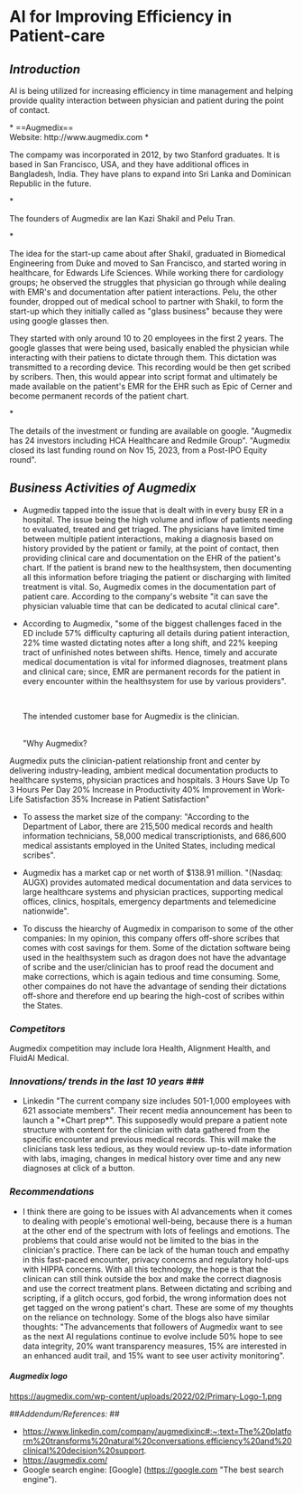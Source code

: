 # **AI for Improving Efficiency in Patient-care**

## *Introduction*
<p> AI is being utilized for increasing efficiency in time management and helping provide quality interaction between physician and patient during the point of contact. </p>
* ==Augmedix== <br> Website: http://www.augmedix.com
* <p> The compamy was incorporated in 2012, by two Stanford graduates. It is based in San Francisco, USA, and they have additional offices in Bangladesh, India. They have plans to expand into Sri Lanka and Dominican Republic in the future. </p>
* <p> The founders of Augmedix are Ian Kazi Shakil and Pelu Tran. </p>
* <p> The idea for the start-up came about after Shakil, graduated in Biomedical Engineering from Duke and moved to San Francisco, and started woring in healthcare, for Edwards Life Sciences. While working there for cardiology groups; he observed the struggles that physician go through while dealing with EMR's and documentation after patient interactions. Pelu, the other founder, dropped out of medical school to partner with Shakil, to form the start-up which they initially called as "glass business" because they were using google glasses then. </p> <p> They started with only around 10 to 20 employees in the first 2 years. The google glasses that were being used, basically enabled the physician while interacting with their patiens to dictate through them. This dictation was transmitted to a recording device. This recording would be then get scribed by scribers. Then, this would appear into script format and ultimately be made available on the patient's EMR for the EHR such as Epic of Cerner and become permanent records of the patient chart. </p>
* <p> The details of the investment or funding are available on google. "Augmedix has 24 investors including HCA Healthcare and Redmile Group". "Augmedix closed its last funding round on Nov 15, 2023, from a Post-IPO Equity round". </p>

## *Business Activities of Augmedix* <br>
* <p> Augmedix tapped into the issue that is dealt with in every busy ER in a hospital. The issue being the high volume and inflow of patients needing to evaluated, treated and get triaged. The physicians have limited time between multiple patient interactions, making a diagnosis based on history provided by the patient or family, at the point of contact, then providing clinical care and documentation on the EHR of the patient's chart. If the patient is brand new to the healthsystem, then documenting all this information before triaging the patient or discharging with limited treatment is vital. So, Augmedix comes in the documentation part of patient care. According to the company's website "it can save the physician valuable time that can be dedicated to acutal clinical care". </p>
* <p> According to Augmedix, "some of the biggest challenges faced in the ED include 57% difficulty capturing all details during patient interaction, 22% time wasted dictating notes after a long shift, and 22% keeping tract of unfinished notes between shifts. Hence, timely and accurate medical documentation is vital for informed diagnoses, treatment plans and clinical care; since, EMR are permanent records for the patient in every encounter within the healthsystem for use by various providers". </p> <br> <p> The intended customer base for Augmedix is the clinician. </p> <br> "Why Augmedix?
Augmedix puts the clinician-patient relationship front and center by delivering industry-leading, ambient medical documentation products to healthcare systems, physician practices and hospitals.
3 Hours
Save Up To 3 Hours Per Day
20%
Increase in Productivity
40%
Improvement in Work-Life Satisfaction
35%
Increase in Patient Satisfaction" <br>
* <p> To assess the market size of the company: "According to the Department of Labor, there are 215,500 medical records and health information technicians, 58,000 medical transcriptionists, and 686,600 medical assistants employed in the United States, including medical scribes". </p>
* <p> Augmedix has a market cap or net worth of $138.91 million. "(Nasdaq: AUGX) provides automated medical documentation and data services to large healthcare systems and physician practices, supporting medical offices, clinics, hospitals, emergency departments and telemedicine nationwide". </p>
* <p> To discuss the hiearchy of Augmedix in comparison to some of the other companies: In my opinion, this company offers off-shore scribes that comes with cost savings for them. Some of the dictation software being used in the healthsystem such as dragon does not have the advantage of scribe and the user/clinician has to proof read the document and make corrections, which is again tedious and time consuming. Some, other compaines do not have the advantage of sending their dictations off-shore and therefore end up bearing the high-cost of scribes within the States.

### *Competitors* ###
Augmedix competition may include Iora Health, Alignment Health, and FluidAI Medical.

### *Innovations/ trends in the last 10 years* ### <br>
* <p> Linkedin "The current company size includes 501-1,000 employees with 621 associate members". Their recent media announcement has been to launch a "*Chart prep*". This supposedly would prepare a patient note structure with content for the clinician with data gathered from the specific encounter and previous medical records. This will make the clinicians task less tedious, as they would review up-to-date information with labs, imaging, changes in medical history over time and any new diagnoses at click of a button. </p>

### *Recommendations* ###
* <p> I think there are going to be issues with AI advancements when it comes to dealing with people's emotional well-being, because there is a human at the other end of the spectrum with lots of feelings and emotions. The problems that could arise would not be limited to the bias in the clinician's practice. There can be lack of the human touch and empathy in this fast-paced encounter, privacy concerns and regulatory hold-ups with HIPPA concerns. With all this technology, the hope is that the clinican can still think outside the box and make the correct diagnosis and use the correct treatment plans. Between dictating and scribing and scripting, if a glitch occurs, god forbid, the wrong information does not get tagged on the wrong patient's chart. These are some of my thoughts on the reliance on technology. Some of the blogs also have similar thoughts: "The advancements that followers of Augmedix want to see as the next AI regulations continue to evolve include 50% hope to see data integrity, 20% want transparency measures, 15% are interested in an enhanced audit trail, and 15% want to see user activity monitoring". </p>

#### *Augmedix logo* ####
https://augmedix.com/wp-content/uploads/2022/02/Primary-Logo-1.png

##*Addendum/References:* ##
* https://www.linkedin.com/company/augmedixinc#:~:text=The%20platform%20transforms%20natural%20conversations,efficiency%20and%20clinical%20decision%20support.
* https://augmedix.com/
* Google search engine: [Google] (https://google.com "The best search engine").

